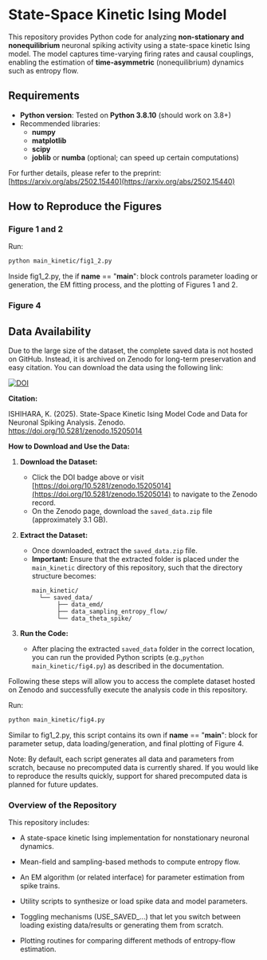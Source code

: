 # State-Space Kinetic Ising Model

This repository provides Python code for analyzing **non-stationary and nonequilibrium** neuronal spiking activity using a state-space kinetic Ising model. The model captures time-varying firing rates and causal couplings, enabling the estimation of **time-asymmetric** (nonequilibrium) dynamics such as entropy flow.

## Requirements

- **Python version**: Tested on **Python 3.8.10** (should work on 3.8+)
- Recommended libraries:
  - **numpy**
  - **matplotlib**
  - **scipy**
  - **joblib** or **numba** (optional; can speed up certain computations)

For further details, please refer to the preprint:  
[https://arxiv.org/abs/2502.15440](https://arxiv.org/abs/2502.15440)

## How to Reproduce the Figures

### Figure 1 and 2

Run:
```bash
python main_kinetic/fig1_2.py
```
Inside fig1_2.py, the if __name__ == "__main__": block controls parameter loading or generation, the EM fitting process, and the plotting of Figures 1 and 2.


### Figure 4
## Data Availability

Due to the large size of the dataset, the complete saved data is not hosted on GitHub. Instead, it is archived on Zenodo for long-term preservation and easy citation. You can download the data using the following link:

[![DOI](https://zenodo.org/badge/DOI/10.5281/zenodo.15205014.svg)](https://doi.org/10.5281/zenodo.15205014)

**Citation:**

ISHIHARA, K. (2025). State-Space Kinetic Ising Model Code and Data for Neuronal Spiking Analysis. Zenodo. https://doi.org/10.5281/zenodo.15205014

**How to Download and Use the Data:**

1. **Download the Dataset:**
   - Click the DOI badge above or visit [https://doi.org/10.5281/zenodo.15205014](https://doi.org/10.5281/zenodo.15205014) to navigate to the Zenodo record.
   - On the Zenodo page, download the `saved_data.zip` file (approximately 3.1 GB).

2. **Extract the Dataset:**
   - Once downloaded, extract the `saved_data.zip` file.
   - **Important:** Ensure that the extracted folder is placed under the `main_kinetic` directory of this repository, such that the directory structure becomes:
     ```
     main_kinetic/
       └── saved_data/
            ├── data_emd/
            ├── data_sampling_entropy_flow/
            └── data_theta_spike/
     ```

3. **Run the Code:**
   - After placing the extracted `saved_data` folder in the correct location, you can run the provided Python scripts (e.g.,`python main_kinetic/fig4.py`) as described in the documentation.

Following these steps will allow you to access the complete dataset hosted on Zenodo and successfully execute the analysis code in this repository.


Run:
```bash
python main_kinetic/fig4.py
```
Similar to fig1_2.py, this script contains its own if __name__ == "__main__": block for parameter setup, data loading/generation, and final plotting of Figure 4.

Note: By default, each script generates all data and parameters from scratch, because no precomputed data is currently shared. If you would like to reproduce the results quickly, support for shared precomputed data is planned for future updates.

### Overview of the Repository
This repository includes:

- A state-space kinetic Ising implementation for nonstationary neuronal dynamics.

- Mean-field and sampling-based methods to compute entropy flow.

- An EM algorithm (or related interface) for parameter estimation from spike trains.

- Utility scripts to synthesize or load spike data and model parameters.

- Toggling mechanisms (USE_SAVED_...) that let you switch between loading existing data/results or generating them from scratch.

- Plotting routines for comparing different methods of entropy-flow estimation.
